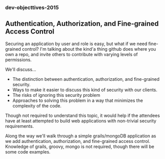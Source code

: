 ### dev-objecttives-2015 ###

## Authentication, Authorization, and Fine-grained Access Control ##

Securing an application by user and role is easy, but what if we need
fine-grained control?  I'm talking about the kind'a thing github does
where you own a repo, and invite others to contribute with varying
levels of permissions.

We'll discuss...

- The distinction between authentication, authorization, and
  fine-grained security.
- Ways to make it easier to discuss this kind of security with our
  clients.
- The risks of ignoring this security problem
- Approaches to solving this problem in a way that minimizes the
  complexity of the code.

Though not required to understand this topic, it would help if the
attendees have at least attempted to build web applications with
non-trivial security requirements.

Along the way we'll walk through a simple grails/mongoDB application as
we add authentication, authorization, and fine-grained access control.
Knowledge of grails, groovy, mongo is not required, though there will be
some code examples.
